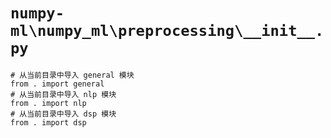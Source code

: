 # `numpy-ml\numpy_ml\preprocessing\__init__.py`

```
# 从当前目录中导入 general 模块
from . import general
# 从当前目录中导入 nlp 模块
from . import nlp
# 从当前目录中导入 dsp 模块
from . import dsp
```